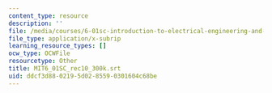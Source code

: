 ```yaml
---
content_type: resource
description: ''
file: /media/courses/6-01sc-introduction-to-electrical-engineering-and-computer-science-i-spring-2011/ddcf3d8802195d0285590301604c68be_MIT6_01SC_rec10_300k.vtt
file_type: application/x-subrip
learning_resource_types: []
ocw_type: OCWFile
resourcetype: Other
title: MIT6_01SC_rec10_300k.srt
uid: ddcf3d88-0219-5d02-8559-0301604c68be
---
```

